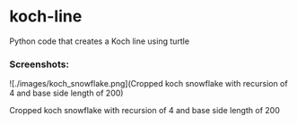 # koch-line

Python code that creates a Koch line using turtle

### Screenshots:

![./images/koch_snowflake.png](Cropped koch snowflake with recursion of 4 and base side length of 200)

Cropped koch snowflake with recursion of 4 and base side length of 200

